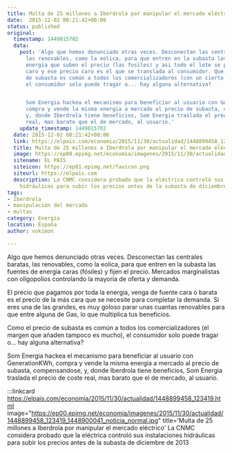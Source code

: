 ```yaml
---
title: Multa de 25 millones a Iberdrola por manipular el mercado eléctrico
date:  2015-12-02 00:21:42+00:00
status: published
original:
  timestamp: 1449015702
  data:
    post: 'Algo que hemos denunciado otras veces. Desconectan las centrales baratas,
      las renovables, como la eolica, para que entren en la subasta las fuentes de
      energia que suben el precio (las fosiles) y asi todo el lote se paga a ese precio
      caro y ese precio caro es el que se translada al consumidor. Que, como el precio
      de subasta es común a todos los comercializadores (con un cierto margen variable),
      el consumidor solo puede tragar o... hay alguna alternativa?


      Som Energia hackea el mecanismo para beneficiar al usuario con GenerationKWh,
      compra y vende la misma energia a mercado al precio de subasta, compensandose,
      y, donde Iberdrola tiene beneficios, Som Energia traslada el precio de coste
      real, mas barato que el de mercado, al usuario.'
    update_timestamp: 1449015702
  date: 2015-12-02 00:21:42+00:00
  link: https://elpais.com/economia/2015/11/30/actualidad/1448899458_123419.html
  title: Multa de 25 millones a Iberdrola por manipular el mercado eléctrico
  image: https://ep00.epimg.net/economia/imagenes/2015/11/30/actualidad/1448899458_123419_1448900041_noticia_normal.jpg
  sitename: EL PAÍS
  siteicon: https://ep01.epimg.net/favicon.png
  siteurl: https://elpais.com
  description: La CNMC considera probado que la eléctrica controló sus instalaciones
    hidráulicas para subir los precios antes de la subasta de diciembre de 2013
tags:
- Iberdrola
- manipulación del mercado
- multas
category: Energía
location: España
author: vokimon

---
```

Algo que hemos denunciado otras veces.
Desconectan las centrales baratas, las renovables, como la eolica,
para que entren en la subasta las fuentes de energia caras (fósiles) y fijen el precio.
Mercados marginalistas con oligopolios controlando la mayoria de oferta y demanda.

El precio que pagamos por toda la energia, venga de fuente cara o barata
es el precio de la más cara que se necesite para completar la demanda.
Si eres una de las grandes,
es muy goloso parar unas cuantas renovables para que entre alguna de Gas,
lo que multiplica tus beneficios.

Como el precio de subasta es común a todos los comercializadores
(el margen que añaden tampoco es mucho), el consumidor solo puede tragar o... hay alguna alternativa?

Som Energia hackea el mecanismo para beneficiar al usuario con GenerationKWh,
compra y vende la misma energia a mercado al precio de subasta, compensandose,
y, donde Iberdrola tiene beneficios, Som Energia traslada el precio de coste real,
mas barato que el de mercado, al usuario.

:::linkcard https://elpais.com/economia/2015/11/30/actualidad/1448899458_123419.html image="https://ep00.epimg.net/economia/imagenes/2015/11/30/actualidad/1448899458_123419_1448900041_noticia_normal.jpg" title='Multa de 25 millones a Iberdrola por manipular el mercado eléctrico'
    La CNMC considera probado que la eléctrica controló sus instalaciones hidráulicas para subir los precios antes de la subasta de diciembre de 2013

